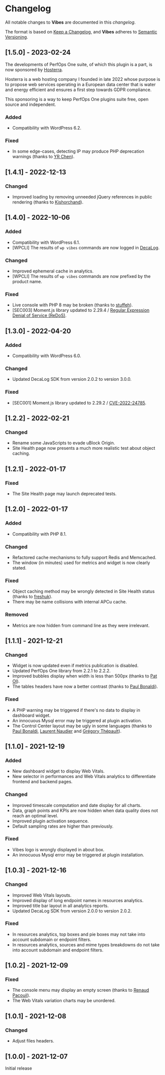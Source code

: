 # Changelog
All notable changes to **Vibes** are documented in this *changelog*.

The format is based on [Keep a Changelog](https://keepachangelog.com/en/1.0.0/), and **Vibes** adheres to [Semantic Versioning](https://semver.org/spec/v2.0.0.html).

## [1.5.0] - 2023-02-24

The developments of PerfOps One suite, of which this plugin is a part, is now sponsored by [Hosterra](https://hosterra.eu).

Hosterra is a web hosting company I founded in late 2022 whose purpose is to propose web services operating in a European data center that is water and energy efficient and ensures a first step towards GDPR compliance.

This sponsoring is a way to keep PerfOps One plugins suite free, open source and independent.

### Added
- Compatibility with WordPress 6.2.

### Fixed
- In some edge-cases, detecting IP may produce PHP deprecation warnings (thanks to [YR Chen](https://github.com/stevapple)).

## [1.4.1] - 2022-12-13

### Changed
- Improved loading by removing unneeded jQuery references in public rendering (thanks to [Kishorchand](https://github.com/Kishorchandth)).

## [1.4.0] - 2022-10-06

### Added
- Compatibility with WordPress 6.1.
- [WPCLI] The results of `wp vibes` commands are now logged in [DecaLog](https://wordpress.org/plugins/decalog/).

### Changed
- Improved ephemeral cache in analytics.
- [WPCLI] The results of `wp vibes` commands are now prefixed by the product name.

### Fixed
- Live console with PHP 8 may be broken (thanks to [stuffeh](https://github.com/stuffeh)).
- [SEC003] Moment.js library updated to 2.29.4 / [Regular Expression Denial of Service (ReDoS)](https://github.com/moment/moment/issues/6012).

## [1.3.0] - 2022-04-20

### Added
- Compatibility with WordPress 6.0.

### Changed
- Updated DecaLog SDK from version 2.0.2 to version 3.0.0.

### Fixed
- [SEC001] Moment.js library updated to 2.29.2 / [CVE-2022-24785](https://github.com/advisories/GHSA-8hfj-j24r-96c4).

## [1.2.2] - 2022-02-21

### Changed
- Rename some JavaScripts to evade uBlock Origin.
- Site Health page now presents a much more realistic test about object caching.

## [1.2.1] - 2022-01-17

### Fixed
- The Site Health page may launch deprecated tests.

## [1.2.0] - 2022-01-17

### Added
- Compatibility with PHP 8.1.

### Changed
- Refactored cache mechanisms to fully support Redis and Memcached.
- The window (in minutes) used for metrics and widget is now clearly stated.

### Fixed
- Object caching method may be wrongly detected in Site Health status (thanks to [freshuk](https://profiles.wordpress.org/freshuk/)).
- There may be name collisions with internal APCu cache.

### Removed
- Metrics are now hidden from command line as they were irrelevant.

## [1.1.1] - 2021-12-21

### Changed
- Widget is now updated even if metrics publication is disabled.
- Updated PerfOps One library from 2.2.1 to 2.2.2.
- Improved bubbles display when width is less than 500px (thanks to [Pat Ol](https://profiles.wordpress.org/pasglop/)).
- The tables headers have now a better contrast (thanks to [Paul Bonaldi](https://profiles.wordpress.org/bonaldi/)).

### Fixed
- A PHP warning may be triggered if there's no data to display in dashboard widget.
- An innocuous Mysql error may be triggered at plugin activation.
- The Control Center layout may be ugly in some languages (thanks to [Paul Bonaldi](https://profiles.wordpress.org/bonaldi/), [Laurent Naudier](https://github.com/fr-laurentn) and [Grégory Thépault](https://profiles.wordpress.org/locomint85/)).

## [1.1.0] - 2021-12-19

### Added
- New dashboard widget to display Web Vitals.
- New selector in performances and Web Vitals analytics to differentiate frontend and backend pages.

### Changed
- Improved timescale computation and date display for all charts.
- Data, graph points and KPIs are now hidden when data quality does not reach an optimal level.
- Improved plugin activation sequence.
- Default sampling rates are higher than previously.

### Fixed
- Vibes logo is wrongly displayed in about box.
- An innocuous Mysql error may be triggered at plugin installation.

## [1.0.3] - 2021-12-16

### Changed
- Improved Web Vitals layouts.
- Improved display of long endpoint names in resources analytics.
- Improved title bar layout in all analytics reports.
- Updated DecaLog SDK from version 2.0.0 to version 2.0.2.

### Fixed
- In resources analytics, top boxes and pie boxes may not take into account subdomain or endpoint filters.
- In resources analytics, sources and mime types breakdowns do not take into account subdomain and endpoint filters.

## [1.0.2] - 2021-12-09

### Fixed
- The console menu may display an empty screen (thanks to [Renaud Pacouil](https://www.laboiteare.fr)).
- The Web Vitals variation charts may be unordered.

## [1.0.1] - 2021-12-08

### Changed
- Adjust files headers.

## [1.0.0] - 2021-12-07

Initial release